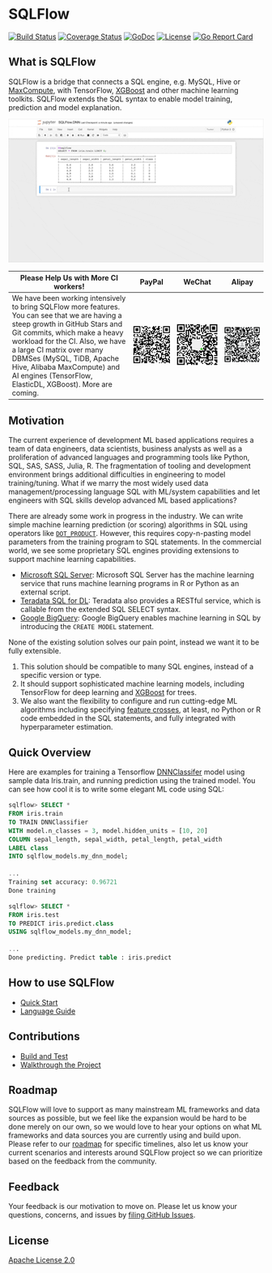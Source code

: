 # SQLFlow

[![Build Status](https://travis-ci.com/sql-machine-learning/sqlflow.svg?branch=develop)](https://travis-ci.com/sql-machine-learning/sqlflow) [![Coverage Status](https://coveralls.io/repos/github/sql-machine-learning/sqlflow/badge.svg?branch=HEAD)](https://coveralls.io/github/sql-machine-learning/sqlflow?branch=HEAD) [![GoDoc](https://godoc.org/github.com/sql-machine-learning/sqlflow?status.svg)](https://godoc.org/github.com/sql-machine-learning/sqlflow) [![License](https://img.shields.io/badge/license-Apache%202-blue.svg)](LICENSE) [![Go Report Card](https://goreportcard.com/badge/github.com/sql-machine-learning/sqlflow)](https://goreportcard.com/report/github.com/sql-machine-learning/sqlflow)

## What is SQLFlow

SQLFlow is a bridge that connects a SQL engine, e.g. MySQL, Hive or [MaxCompute](https://www.aliyun.com/product/odps), with TensorFlow, [XGBoost](https://github.com/dmlc/xgboost) and other machine learning toolkits. SQLFlow extends the SQL syntax to enable model training, prediction and model explanation.

![](https://github.com/sql-machine-learning/sql-machine-learning.github.io/raw/master/assets/instruction.gif)

| Please Help Us with More CI workers! | PayPal | WeChat | Alipay |
|--------------------------------------|--------|--------|--------|
| We have been working intensively to bring SQLFlow more features. You can see that we are having a steep growth in GitHub Stars and Git commits, which make a heavy workload for the CI. Also, we have a large CI matrix over many DBMSes (MySQL, TiDB, Apache Hive, Alibaba MaxCompute) and AI engines (TensorFlow, ElasticDL, XGBoost).  More are coming. | ![](doc/figures/donate_paypal.png) | ![](doc/figures/donate_wechat.png) | ![](doc/figures/donate_alipay.png) |

## Motivation

The current experience of development ML based applications requires a team of data engineers, data scientists, business analysts as well as a proliferation of advanced languages and programming tools like Python, SQL, SAS, SASS, Julia, R. The fragmentation of tooling and development environment brings additional difficulties in engineering to model training/tuning. What if we marry the most widely used data management/processing language SQL with ML/system capabilities and let engineers with SQL skills develop advanced ML based applications?

There are already some work in progress in the industry. We can write simple machine learning prediction (or scoring) algorithms in SQL using operators like [`DOT_PRODUCT`](https://thenewstack.io/sql-fans-can-now-develop-ml-applications/). However, this requires copy-n-pasting model parameters from the training program to SQL statements. In the commercial world, we see some proprietary SQL engines providing extensions to support machine learning capabilities.

- [Microsoft SQL Server](https://docs.microsoft.com/en-us/sql/advanced-analytics/?view=sql-server-2017): Microsoft SQL Server has the machine learning service that runs machine learning programs in R or Python as an external script.
- [Teradata SQL for DL](https://www.linkedin.com/pulse/sql-deep-learning-sql-dl-omri-shiv): Teradata also provides a RESTful service, which is callable from the extended SQL SELECT syntax.
- [Google BigQuery](https://cloud.google.com/bigquery/docs/bigqueryml-intro): Google BigQuery enables machine learning in SQL by introducing the `CREATE MODEL` statement.

None of the existing solution solves our pain point, instead we want it to be fully extensible.

1. This solution should be compatible to many SQL engines, instead of a specific version or type.
1. It should support sophisticated machine learning models, including TensorFlow for deep learning and [XGBoost](https://github.com/dmlc/xgboost) for trees.
1. We also want the flexibility to configure and run cutting-edge ML algorithms including specifying [feature crosses](https://www.tensorflow.org/api_docs/python/tf/feature_column/crossed_column), at least, no Python or R code embedded in the SQL statements, and fully integrated with hyperparameter estimation.

## Quick Overview

Here are examples for training a Tensorflow [DNNClassifer](https://www.tensorflow.org/api_docs/python/tf/estimator/DNNClassifier) model using sample data Iris.train, and running prediction using the trained model. You can see how cool it is to write some elegant ML code using SQL:

```sql
sqlflow> SELECT *
FROM iris.train
TO TRAIN DNNClassifier
WITH model.n_classes = 3, model.hidden_units = [10, 20]
COLUMN sepal_length, sepal_width, petal_length, petal_width
LABEL class
INTO sqlflow_models.my_dnn_model;

...
Training set accuracy: 0.96721
Done training
```

```sql
sqlflow> SELECT *
FROM iris.test
TO PREDICT iris.predict.class
USING sqlflow_models.my_dnn_model;

...
Done predicting. Predict table : iris.predict
```

## How to use SQLFlow

- [Quick Start](/doc/quick_start.md)
- [Language Guide](/doc/language_guide.md)

## Contributions

- [Build and Test](/doc/build.md)
- [Walkthrough the Project](/doc/walkthrough.md)

## Roadmap

SQLFlow will love to support as many mainstream ML frameworks and data sources as possible, but we feel like the expansion would be hard to be done merely on our own, so we would love to hear your options on what ML frameworks and data sources you are currently using and build upon. Please refer to our [roadmap](https://github.com/sql-machine-learning/sqlflow/issues/327) for specific timelines, also let us know your current scenarios and interests around SQLFlow project so we can prioritize based on the feedback from the community.

## Feedback

Your feedback is our motivation to move on. Please let us know your questions, concerns, and issues by [filing GitHub Issues](https://github.com/sql-machine-learning/sqlflow/issues).

## License

[Apache License 2.0](https://github.com/sql-machine-learning/sqlflow/blob/develop/LICENSE)
